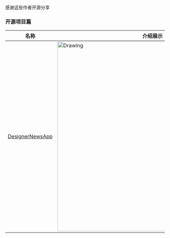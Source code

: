 感谢这些作者开源分享
### 开源项目篇
名称  | 介绍展示
:---: | --- 
[DesignerNewsApp](https://github.com/MengTo/DesignerNewsApp)  |  <img src="https://github.com/MengTo/DesignerNewsApp/raw/master/Screenshots/designer-news-app.jpg" alt="Drawing" width="600px" /> 
